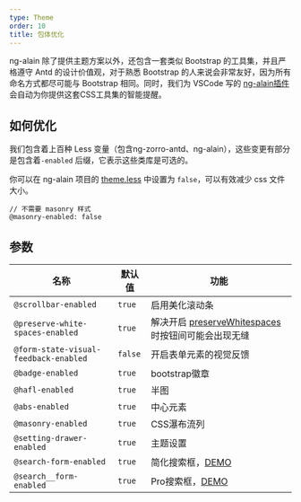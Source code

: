 ```yaml
---
type: Theme
order: 10
title: 包体优化
---
```


ng-alain 除了提供主题方案以外，还包含一套类似 Bootstrap 的工具集，并且严格遵守 Antd 的设计价值观，对于熟悉 Bootstrap 的人来说会非常友好，因为所有命名方式都尽可能与 Bootstrap 相同。同时，我们为 VSCode 写的 [ng-alain插件](https://marketplace.visualstudio.com/items?itemName=cipchk.ng-alain-vscode) 会自动为你提供这套CSS工具集的智能提醒。

## 如何优化

我们包含着上百种 Less 变量（包含ng-zorro-antd、ng-alain），这些变更有部分是包含着`-enabled` 后缀，它表示这些类库是可选的。

你可以在 ng-alain 项目的 [theme.less](https://github.com/ng-alain/ng-alain/blob/master/src/styles/theme.less) 中设置为 `false`，可以有效减少 css 文件大小。

```less
// 不需要 masonry 样式
@masonry-enabled: false
```

## 参数

| 名称 | 默认值 | 功能 |
| --- | --- | --- |
| `@scrollbar-enabled` | `true` | 启用美化滚动条 |
| `@preserve-white-spaces-enabled` | `true` | 解决开启 [preserveWhitespaces](https://angular.io/api/core/Component#preserveWhitespaces) 时按钮间可能会出现无缝 |
| `@form-state-visual-feedback-enabled` | `false` | 开启表单元素的视觉反馈 |
| `@badge-enabled` | `true` | bootstrap徽章 |
| `@hafl-enabled` | `true` | 半图 |
| `@abs-enabled` | `true` | 中心元素 |
| `@masonry-enabled` | `true` | CSS瀑布流列 |
| `@setting-drawer-enabled` | `true` | 主题设置 |
| `@search-form-enabled` | `true` | 简化搜索框，[DEMO](https://ng-alain.github.io/ng-alain/) |
| `@search__form-enabled` | `true` | Pro搜索框，[DEMO](https://ng-alain.github.io/ng-alain/) |
